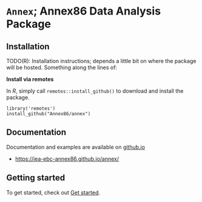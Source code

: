 
<!-- README.md is generated from README.Rmd. Please edit that file -->

# `Annex`; Annex86 Data Analysis Package

## Installation

TODO(R): Installation instructions; depends a little bit on where
the package will be hosted. Something along the lines of:

**Install via remotes**

In _R_, simply call `remotes::install_github()` to download
and install the package.

```
library('remotes')
install_github("Annex86/annex")
```

## Documentation

Documentation and examples are available on [github.io](https://iea-ebc-annex86.github.io/annex/)

* <https://iea-ebc-annex86.github.io/annex/>

## Getting started

To get started, check out [Get started](articles/Annex.html).
